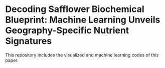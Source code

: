 # Decoding Safflower Biochemical Blueprint: Machine Learning Unveils Geography-Specific Nutrient Signatures

This repository includes the visualized and machine learning codes of this paper.


